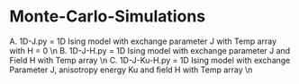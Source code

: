 # Monte-Carlo-Simulations
A. 1D-J.py = 1D Ising model with exchange parameter J with Temp array with H = 0 \n
B. 1D-J-H.py = 1D Ising model with exchange parameter J and Field H with Temp array \n 
C. 1D-J-Ku-H.py = 1D Ising model with exchange Parameter J, anisotropy energy Ku and field H with Temp array \n

